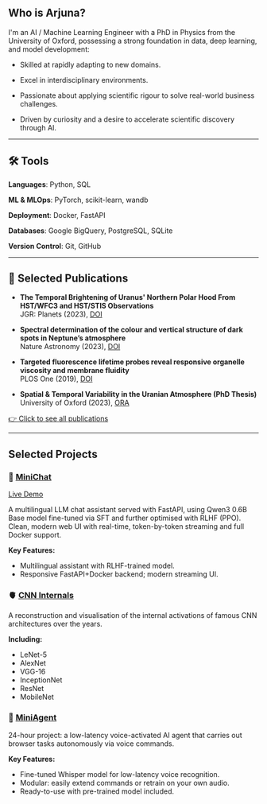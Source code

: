 ## Who is Arjuna?

I'm an AI / Machine Learning Engineer with a PhD in Physics from the University of Oxford, possessing a strong foundation in data, deep learning, and model development:

+ Skilled at rapidly adapting to new domains.

+ Excel in interdisciplinary environments.

+ Passionate about applying scientific rigour to solve real-world business challenges.
  
+ Driven by curiosity and a desire to accelerate scientific discovery through AI.

---

## 🛠 Tools

**Languages**: Python, SQL

**ML & MLOps**: PyTorch, scikit-learn, wandb

**Deployment**: Docker, FastAPI

**Databases**: Google BigQuery, PostgreSQL, SQLite

**Version Control**: Git, GitHub

---

## 🧪 Selected Publications

- **The Temporal Brightening of Uranus' Northern Polar Hood From HST/WFC3 and HST/STIS Observations**  
  JGR: Planets (2023), [DOI](https://doi.org/10.1029/2023JE007904)

- **Spectral determination of the colour and vertical structure of dark spots in Neptune’s atmosphere**  
  Nature Astronomy (2023), [DOI](https://doi.org/10.1038/s41550-023-02047-0)

- **Targeted fluorescence lifetime probes reveal responsive organelle viscosity and membrane fluidity**  
  PLOS One (2019), [DOI](https://doi.org/10.1371/journal.pone.0211165)

- **Spatial & Temporal Variability in the Uranian Atmosphere (PhD Thesis)**  
  University of Oxford (2023), [ORA](https://ora.ox.ac.uk/objects/uuid:cd3a6bb2-bb91-483c-99b7-a382b485416b)

[👉 Click to see all publications](https://orcid.org/0000-0003-1482-9306)

---

## Selected Projects

### 💬 [MiniChat](https://github.com/ajamesl/mini-chat-llm)
[Live Demo](http://65.109.84.92:7000/)

A multilingual LLM chat assistant served with FastAPI, using Qwen3 0.6B Base model fine-tuned via SFT and further optimised with RLHF (PPO). Clean, modern web UI with real-time, token-by-token streaming and full Docker support.

**Key Features:**
- Multilingual assistant with RLHF-trained model.
- Responsive FastAPI+Docker backend; modern streaming UI.


### 🫀 [CNN Internals](https://github.com/ajamesl/cnn-internals)

A reconstruction and visualisation of the internal activations of famous CNN architectures over the years.

**Including:**
- LeNet-5
- AlexNet
- VGG-16
- InceptionNet
- ResNet
- MobileNet


### 🤖 [MiniAgent](https://github.com/ajamesl/mini-whisper-agent)

24-hour project: a low-latency voice-activated AI agent that carries out browser tasks autonomously via voice commands.

**Key Features:**
- Fine-tuned Whisper model for low-latency voice recognition.
- Modular: easily extend commands or retrain on your own audio.
- Ready-to-use with pre-trained model included.

